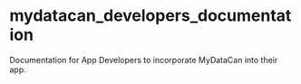 # mydatacan_developers_documentation
Documentation for App Developers to incorporate MyDataCan into their app.
